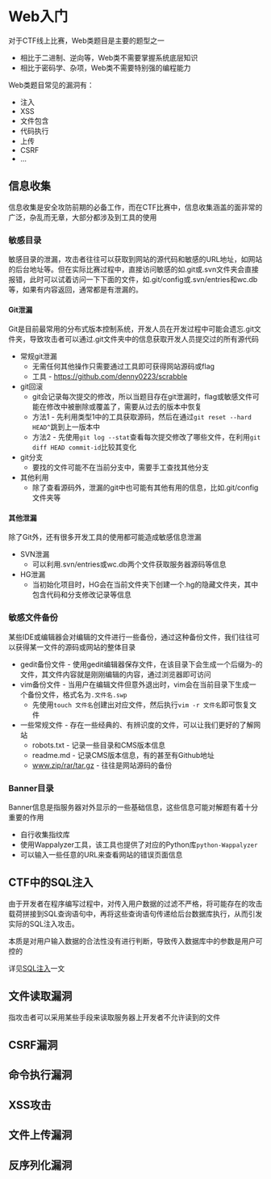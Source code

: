 # Web入门

对于CTF线上比赛，Web类题目是主要的题型之一

- 相比于二进制、逆向等，Web类不需要掌握系统底层知识
- 相比于密码学、杂项，Web类不需要特别强的编程能力

Web类题目常见的漏洞有：

- 注入
- XSS
- 文件包含
- 代码执行
- 上传
- CSRF
- ...

## 信息收集

信息收集是安全攻防前期的必备工作，而在CTF比赛中，信息收集涵盖的面非常的广泛，杂乱而无章，大部分都涉及到工具的使用

### 敏感目录

敏感目录的泄漏，攻击者往往可以获取到网站的源代码和敏感的URL地址，如网站的后台地址等。但在实际比赛过程中，直接访问敏感的如.git或.svn文件夹会直接报错，此时可以试着访问一下下面的文件，如.git/config或.svn/entries和wc.db等，如果有内容返回，通常都是有泄漏的。

#### Git泄漏

Git是目前最常用的分布式版本控制系统，开发人员在开发过程中可能会遗忘.git文件夹，导致攻击者可以通过.git文件夹中的信息获取开发人员提交过的所有源代码

- 常规git泄漏
  - 无需任何其他操作只需要通过工具即可获得网站源码或flag
  - 工具 - https://github.com/denny0223/scrabble
- git回滚
  - git会记录每次提交的修改，所以当题目存在git泄漏时，flag或敏感文件可能在修改中被删除或覆盖了，需要从过去的版本中恢复
  - 方法1 - 先利用类型1中的工具获取源码，然后在通过`git reset --hard HEAD^`跳到上一版本中
  - 方法2 - 先使用`git log --stat`查看每次提交修改了哪些文件，在利用`git diff HEAD commit-id`比较其变化
- git分支
  - 要找的文件可能不在当前分支中，需要手工查找其他分支
- 其他利用
  - 除了查看源码外，泄漏的git中也可能有其他有用的信息，比如.git/config文件夹等

#### 其他泄漏

除了Git外，还有很多开发工具的使用都可能造成敏感信息泄漏

- SVN泄漏
  - 可以利用.svn/entries或wc.db两个文件获取服务器源码等信息
- HG泄漏
  - 当初始化项目时，HG会在当前文件夹下创建一个.hg的隐藏文件夹，其中包含代码和分支修改记录等信息

### 敏感文件备份

某些IDE或编辑器会对编辑的文件进行一些备份，通过这种备份文件，我们往往可以获得某一文件的源码或网站的整体目录

- gedit备份文件 - 使用gedit编辑器保存文件，在该目录下会生成一个后缀为`~`的文件，其文件内容就是刚刚编辑的内容，通过浏览器即可访问
- vim备份文件 - 当用户在编辑文件但意外退出时，vim会在当前目录下生成一个备份文件，格式名为`.文件名.swp`
  - 先使用`touch 文件名`创建出对应文件，然后执行`vim -r 文件名`即可恢复文件
- 一些常规文件 - 存在一些经典的、有辨识度的文件，可以让我们更好的了解网站
  - robots.txt - 记录一些目录和CMS版本信息
  - readme.md - 记录CMS版本信息，有的甚至有Github地址
  - www.zip/rar/tar.gz - 往往是网站源码的备份

### Banner目录

Banner信息是指服务器对外显示的一些基础信息，这些信息可能对解题有着十分重要的作用

- 自行收集指纹库
- 使用Wappalyzer工具，该工具也提供了对应的Python库`python-Wappalyzer`
- 可以输入一些任意的URL来查看网站的错误页面信息

## CTF中的SQL注入

由于开发者在程序编写过程中，对传入用户数据的过滤不严格，将可能存在的攻击载荷拼接到SQL查询语句中，再将这些查询语句传递给后台数据库执行，从而引发实际的SQL注入攻击。

本质是对用户输入数据的合法性没有进行判断，导致传入数据库中的参数是用户可控的

详见[SQL注入](/Users/wei/markdown/Security/Web安全/SQL注入.md)一文

## 文件读取漏洞

指攻击者可以采用某些手段来读取服务器上开发者不允许读到的文件

## CSRF漏洞

## 命令执行漏洞

## XSS攻击

## 文件上传漏洞

## 反序列化漏洞

## 

